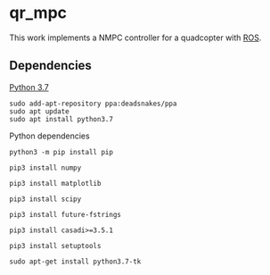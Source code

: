# qr_mpc
This work implements a NMPC controller for a quadcopter with [ROS](https://www.ros.org/).

## Dependencies
[Python 3.7](https://linuxize.com/post/how-to-install-python-3-7-on-ubuntu-18-04/)

```
sudo add-apt-repository ppa:deadsnakes/ppa
sudo apt update
sudo apt install python3.7
```

Python dependencies
```
python3 -m pip install pip
```
```
pip3 install numpy
```
```
pip3 install matplotlib
```
```
pip3 install scipy
```
```
pip3 install future-fstrings
```
```
pip3 install casadi>=3.5.1
```
```
pip3 install setuptools
```
```
sudo apt-get install python3.7-tk
```
